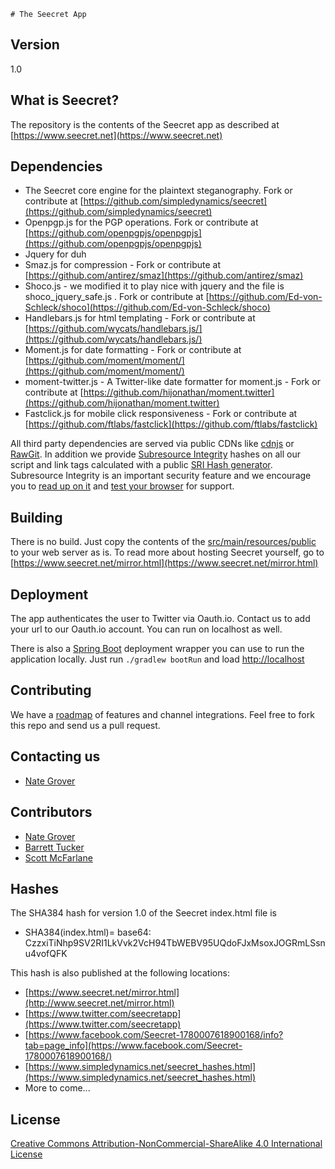 	# The Seecret App
## Version
1.0 

## What is Seecret?
The repository is the contents of the Seecret app as described at [https://www.seecret.net](https://www.seecret.net)

## Dependencies
  - The Seecret core engine for the plaintext steganography.  Fork or contribute at [https://github.com/simpledynamics/seecret](https://github.com/simpledynamics/seecret)
  - Openpgp.js for the PGP operations.  Fork or contribute at [https://github.com/openpgpjs/openpgpjs](https://github.com/openpgpjs/openpgpjs)
  - Jquery for duh
  - Smaz.js  for compression - Fork or contribute at [https://github.com/antirez/smaz](https://github.com/antirez/smaz)
  - Shoco.js - we modified it to play nice with jquery and the file is shoco_jquery_safe.js . Fork or contribute at [https://github.com/Ed-von-Schleck/shoco](https://github.com/Ed-von-Schleck/shoco)
  - Handlebars.js for html templating - Fork or contribute at [https://github.com/wycats/handlebars.js/](https://github.com/wycats/handlebars.js/)
  - Moment.js for date formatting - Fork or contribute at [https://github.com/moment/moment/](https://github.com/moment/moment/)
  - moment-twitter.js - A Twitter-like date formatter for moment.js - Fork or contribute at [https://github.com/hijonathan/moment.twitter](https://github.com/hijonathan/moment.twitter)
  - Fastclick.js for mobile click responsiveness - Fork or contribute at [https://github.com/ftlabs/fastclick](https://github.com/ftlabs/fastclick)
  
  All third party dependencies are served via public CDNs like [cdnjs](https://cdnjs.com/) or [RawGit](http://rawgit.com/). In addition we provide [Subresource Integrity](https://www.w3.org/TR/SRI/) hashes on all our script and link tags calculated with a public [SRI Hash generator](https://www.srihash.org/). Subresource Integrity is an important security feature and we encourage you to [read up on it](http://lmgtfy.com/?q=Subresource+Integrity) and [test your browser](http://w3c-test.org/subresource-integrity/subresource-integrity.sub.html) for support.
  
## Building
There is no build.  Just copy the contents of the [src/main/resources/public](src/main/resources/public) to your web server as is.  To read more about hosting Seecret yourself, go to [https://www.seecret.net/mirror.html](https://www.seecret.net/mirror.html)

## Deployment 
The app authenticates the user to Twitter via Oauth.io.  Contact us to add your url to our Oauth.io account.   You can run on localhost as well.

There is also a [Spring Boot](http://docs.spring.io/spring-boot/docs/current/reference/htmlsingle/#using-boot-running-your-application) deployment wrapper you can use to run the application locally. Just run `./gradlew bootRun` and load [http://localhost](http://localhost)

## Contributing
We have a [roadmap](https://github.com/simpledynamics/seecret_app/wiki) of features and channel integrations.  Feel free to fork this repo and send us a pull request.

## Contacting us
 - [Nate Grover](https://github.com/nategrover)
 
## Contributors 
 - [Nate Grover](https://github.com/nategrover)
 - [Barrett Tucker](https://github.com/barretttucker)
 - [Scott McFarlane](https://github.com/keola4)

## Hashes
The SHA384 hash for version 1.0 of the Seecret index.html file is 
 - SHA384(index.html)= base64: CzzxiTiNhp9SV2RI1LkVvk2VcH94TbWEBV95UQdoFJxMsoxJOGRmLSsnu4vofQFK

This hash is also published at the following locations:
- [https://www.seecret.net/mirror.html](http://www.seecret.net/mirror.html)
- [https://www.twitter.com/seecretapp](https://www.twitter.com/seecretapp)
- [https://www.facebook.com/Seecret-1780007618900168/info?tab=page_info](https://www.facebook.com/Seecret-1780007618900168/)
- [https://www.simpledynamics.net/seecret_hashes.html](https://www.simpledynamics.net/seecret_hashes.html)
-  More to‍‍‌‌​​​‌‍‌‌​‌​​​‍‌‌‌​‌​​‍‌‌‌​‌​​‍‌‌‌​​​​‍‌‌‌​​‌‌‍‌‌‌​‌​‍‌​‌‌‌‌‍‌​‌‌‌‌‍‌‌​​‌‌‌‍‌‌​‌​​‌‍‌‌‌​​‌‌‍‌‌‌​‌​​‍‌​‌‌‌​‍‌‌​​‌‌‌‍‌‌​‌​​‌‍‌‌‌​‌​​‍‌‌​‌​​​‍‌‌‌​‌​‌‍‌‌​​​‌​‍‌​‌‌‌​‍‌‌​​​‌‌‍‌‌​‌‌‌‌‍‌‌​‌‌​‌‍‌​‌‌‌‌‍‌‌​‌‌‌​‍‌‌​​​​‌‍‌‌‌​‌​​‍‌‌​​‌​‌‍‌‌​​‌‌‌‍‌‌‌​​‌​‍‌‌​‌‌‌‌‍‌‌‌​‌‌​‍‌‌​​‌​‌‍‌‌‌​​‌​‍‌​‌‌‌‌‍‌‌​​​‌‍‌‌​‌‌​‍‌‌​​​‌​‍‌‌‌​​​‍‌‌​‌​​‍‌‌​‌‌​‍‌‌​‌‌‌‍‌‌​​​​‍‌‌​​‌​‌‍‌‌​​‌‌​‍‌‌​​​‌‍‌‌​​‌‌​‍‌‌​‌​​‍‌‌​​‌‌‍‌‌​​‌‌​‍‌‌‌​​​‍‌‌​​‌‌​‍‌‌​‌​‌‍‌‌​​‌​​‍‌‌​​​‌​‍‌‌​​​‌‌‍‌‌​​‌​‍‌‌​​​‌‍‌‌‌​​‌‍‌‌​​​‌​‍‌‌​​‌‌‍‌‌​‌‌‌‍‌‌​​‌‌‍‌‌​‌‌​‍‌‌​‌‌‌‍‌‌‌​​​‍‌‌​‌‌‌‍‍‍ come...



## License 
[Creative Commons Attribution-NonCommercial-ShareAlike 4.0 International License](http://creativecommons.org/licenses/by-nc-sa/4.0/)
